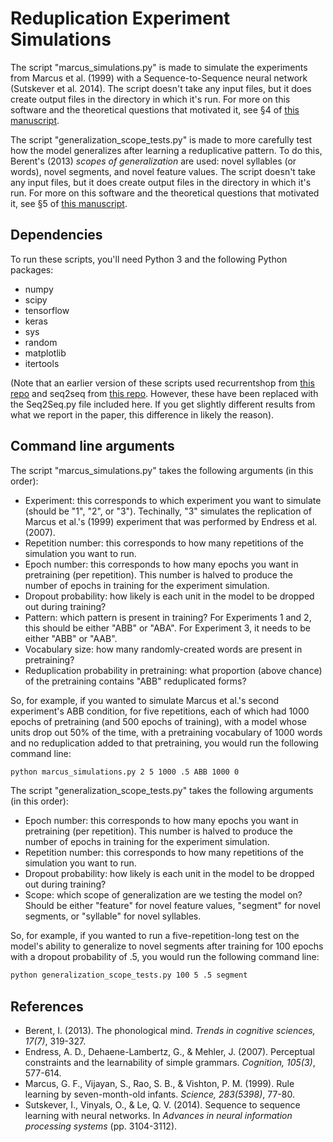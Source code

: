 # Reduplication Experiment Simulations

The script "marcus_simulations.py" is made to simulate the experiments from Marcus et al. (1999) with a Sequence-to-Sequence neural network (Sutskever et al. 2014). The script doesn't take any input files, but it does create output files in the directory in which it's run. For more on this software and the theoretical questions that motivated it, see §4 of [this manuscript](https://works.bepress.com/joe_pater/38/).

The script "generalization_scope_tests.py" is made to more carefully test how the model generalizes after learning a reduplicative pattern. To do this, Berent's (2013) *scopes of generalization* are used: novel syllables (or words), novel segments, and novel feature values. The script doesn't take any input files, but it does create output files in the directory in which it's run. For more on this software and the theoretical questions that motivated it, see §5 of [this manuscript](https://works.bepress.com/joe_pater/38/).

## Dependencies

To run these scripts, you'll need Python 3 and the following Python packages:

* numpy
* scipy
* tensorflow
* keras
* sys
* random
* matplotlib
* itertools

(Note that an earlier version of these scripts used recurrentshop from [this repo](https://github.com/blprickett/recurrentshop) and seq2seq from [this repo](https://github.com/farizrahman4u/seq2seq). However, these have been replaced with the Seq2Seq.py file included here. If you get slightly different results from what we report in the paper, this difference in likely the reason).

## Command line arguments

The script "marcus_simulations.py" takes the following arguments (in this order):

* Experiment: this corresponds to which experiment you want to simulate (should be "1", "2", or "3"). Techinally, "3" simulates the replication of Marcus et al.'s (1999) experiment that was performed by Endress et al. (2007).
* Repetition number: this corresponds to how many repetitions of the simulation you want to run.
* Epoch number: this corresponds to how many epochs you want in pretraining (per repetition). This number is halved to produce the number of epochs in training for the experiment simulation.
* Dropout probability: how likely is each unit in the model to be dropped out during training?
* Pattern: which pattern is present in training? For Experiments 1 and 2, this should be either "ABB" or "ABA". For Experiment 3, it needs to be either "ABB" or "AAB". 
* Vocabulary size: how many randomly-created words are present in pretraining?
* Reduplication probability in pretraining: what proportion (above chance) of the pretraining contains "ABB" reduplicated forms?

So, for example, if you wanted to simulate Marcus et al.'s second experiment's ABB condition, for five repetitions, each of which had 1000 epochs of pretraining (and 500 epochs of training), with a model whose units drop out 50% of the time, with a pretraining vocabulary of 1000 words and no reduplication added to that pretraining, you would run the following command line:

```bash
python marcus_simulations.py 2 5 1000 .5 ABB 1000 0
```

The script "generalization_scope_tests.py" takes the following arguments (in this order):

* Epoch number: this corresponds to how many epochs you want in pretraining (per repetition). This number is halved to produce the number of epochs in training for the experiment simulation.
* Repetition number: this corresponds to how many repetitions of the simulation you want to run.
* Dropout probability: how likely is each unit in the model to be dropped out during training?
* Scope: which scope of generalization are we testing the model on? Should be either "feature" for novel feature values, "segment" for novel segments, or "syllable" for novel syllables.

So, for example, if you wanted to run a five-repetition-long test on the model's ability to generalize to novel segments after training for 100 epochs with a dropout probability of .5, you would run the following command line:

```bash
python generalization_scope_tests.py 100 5 .5 segment
```

## References
* Berent, I. (2013). The phonological mind. *Trends in cognitive sciences, 17(7)*, 319-327.
* Endress, A. D., Dehaene-Lambertz, G., & Mehler, J. (2007). Perceptual constraints and the learnability of simple grammars. *Cognition, 105(3)*, 577-614.
* Marcus, G. F., Vijayan, S., Rao, S. B., & Vishton, P. M. (1999). Rule learning by seven-month-old infants. *Science, 283(5398)*, 77-80.
* Sutskever, I., Vinyals, O., & Le, Q. V. (2014). Sequence to sequence learning with neural networks. In *Advances in neural information processing systems* (pp. 3104-3112).
